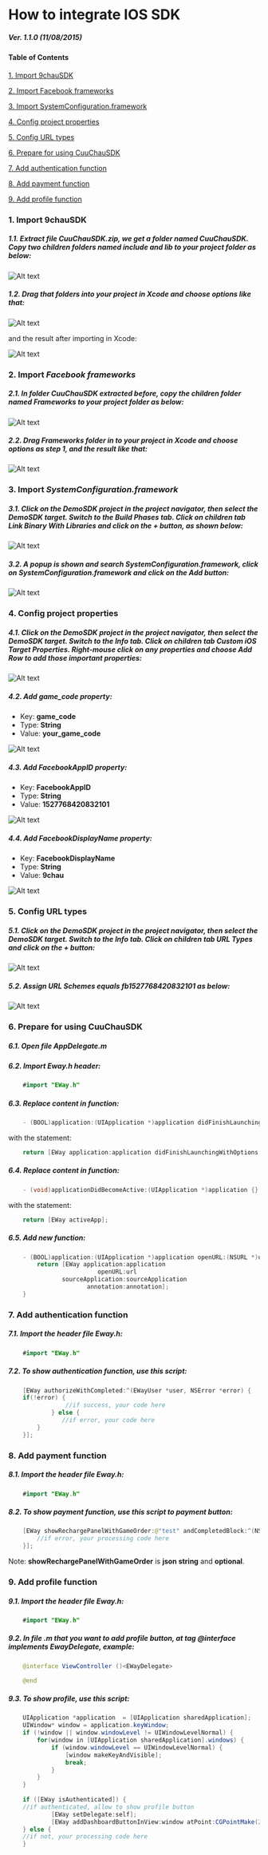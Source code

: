 # How to integrate IOS SDK

##### Ver. 1.1.0 (11/08/2015)

#### Table of Contents

[1. Import 9chauSDK](#1-import-9chausdk)

[2. Import Facebook frameworks](#2-import-facebook-frameworks)

[3. Import SystemConfiguration.framework](#3-import-systemconfigurationframework)

[4. Config project properties](#4-config-project-properties)

[5. Config URL types](#5-config-url-types)

[6. Prepare for using CuuChauSDK](#6-prepare-for-using-cuuchausdk)

[7. Add authentication function](#7-add-authentication-function)

[8. Add payment function](#8-add-payment-function)

[9. Add profile function](#9-add-profile-function)


### 1. Import 9chauSDK

##### 1.1. Extract file *CuuChauSDK.zip*, we get a folder named *CuuChauSDK*. Copy two children folders named *include* and *lib* to your project folder as below:

![Alt text](http://i.imgur.com/UHAoNaO.png "")

##### 1.2. Drag that folders into your project in Xcode and choose options like that:

![Alt text](http://i.imgur.com/azNkyt8.png "")

and the result after importing in Xcode:

![Alt text](http://i.imgur.com/DbFd38W.png "")

### 2. Import *Facebook frameworks*

##### 2.1. In folder *CuuChauSDK* extracted before, copy the children folder named Frameworks to your project folder as below:

![Alt text](http://i.imgur.com/pVVaWJB.png "")

##### 2.2. Drag Frameworks folder in to your project in Xcode and choose options as *step 1*, and the result like that:
 
![Alt text](http://i.imgur.com/Ea2poqL.png "")

### 3. Import *SystemConfiguration.framework*

##### 3.1. Click on the *DemoSDK* project in the project navigator, then select the *DemoSDK* target. Switch to the *Build Phases* tab. Click on children tab *Link Binary With Libraries* and click on the + button, as shown below:
 
![Alt text](http://i.imgur.com/LXuBNpt.png "")

##### 3.2. A popup is shown and search *SystemConfiguration.framework*, click on *SystemConfiguration.framework* and click on the Add button:

![Alt text](http://i.imgur.com/IMBWIQJ.png "")

### 4. Config project properties

##### 4.1. Click on the *DemoSDK* project in the project navigator, then select the *DemoSDK* target. Switch to the *Info tab*. Click on children tab *Custom iOS Target Properties*. Right-mouse click on any properties and choose Add Row to add those *important* properties:

![Alt text](http://i.imgur.com/0q4Y7E6.png "")

##### 4.2. Add game_code property:
- Key: **game_code**
- Type: **String**
- Value: **your_game_code**

![Alt text](http://i.imgur.com/BRNLOjY.png "")

##### 4.3. Add FacebookAppID property:
- Key: **FacebookAppID**
- Type: **String**
- Value: **1527768420832101**
 
![Alt text](http://i.imgur.com/A2QZZrM.png "")

##### 4.4. Add FacebookDisplayName property:
- Key: **FacebookDisplayName**
- Type: **String**
- Value: **9chau**

![Alt text](http://i.imgur.com/nO4jleY.png "")


### 5. Config URL types

##### 5.1. Click on the *DemoSDK* project in the project navigator, then select the *DemoSDK* target. Switch to the Info tab. Click on children tab *URL Types* and click on the + button:

![Alt text](http://i.imgur.com/nO4jleY.png "")

##### 5.2. Assign URL Schemes equals *fb1527768420832101* as below:

![Alt text](http://i.imgur.com/d26cIAL.png "")

### 6. Prepare for using CuuChauSDK


##### 6.1. Open file AppDelegate.m

##### 6.2. Import Eway.h header: 

```java
	#import "EWay.h"
```
##### 6.3. Replace content in function:

```java
	- (BOOL)application:(UIApplication *)application didFinishLaunchingWithOptions:(NSDictionary *)launchOptions {} 
```

with the statement:

```java
	return [EWay application:application didFinishLaunchingWithOptions:launchOptions];
```

##### 6.4. Replace content in function:

```java
	- (void)applicationDidBecomeActive:(UIApplication *)application {} 
```
with the statement:

```java
	return [EWay activeApp];
```

##### 6.5. Add new function:

```java
	- (BOOL)application:(UIApplication *)application openURL:(NSURL *)url sourceApplication:(NSString *)sourceApplication annotation:(id)annotation {
	    return [EWay application:application
	                     openURL:url
	           sourceApplication:sourceApplication
	                  annotation:annotation];
	}
```

### 7. Add authentication function

##### 7.1. Import the header file Eway.h:

```java
	#import "EWay.h"
```

##### 7.2. To show authentication function, use this script:

```java
	[EWay authorizeWithCompleted:^(EWayUser *user, NSError *error) {
	if(!error) {
	     		//if success, your code here      
	     	} else {
	           //if error, your code here
	  	}
	}];
```

### 8. Add payment function

##### 8.1. Import the header file Eway.h:

```java
	#import "EWay.h"
```

##### 8.2. To show payment function, use this script to payment button:

```java
	[EWay showRechargePanelWithGameOrder:@"test" andCompletedBlock:^(NSError *error) {
		//if error, your processing code here        
	}];
```

Note: **showRechargePanelWithGameOrder** is **json string**  and **optional**.



### 9. Add profile function

##### 9.1. Import the header file Eway.h:

```java
	#import "EWay.h"
```

##### 9.2. In file .m that you want to add profile button, at tag @interface implements EwayDelegate, example: 

```java
	@interface ViewController ()<EWayDelegate>

	@end
```

##### 9.3. To show profile, use this script:

```java
    UIApplication *application  = [UIApplication sharedApplication];
    UIWindow* window = application.keyWindow;
    if (!window || window.windowLevel != UIWindowLevelNormal) {
        for(window in [UIApplication sharedApplication].windows) {
            if (window.windowLevel == UIWindowLevelNormal) {
                [window makeKeyAndVisible];
                break;
            }
        }
    }
    
    if ([EWay isAuthenticated]) {
	//if authenticated, allow to show profile button
	        [EWay setDelegate:self];
	        [EWay addDashboardButtonInView:window atPoint:CGPointMake(25.0, 100.0) withSize:CGSizeMake(50.0, 50.0) canMove:YES];
	} else {
	//if not, your processing code here
	}
```
